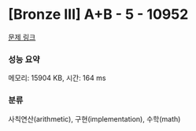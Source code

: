 # [Bronze III] A+B - 5 - 10952 

[문제 링크](https://www.acmicpc.net/problem/10952) 

### 성능 요약

메모리: 15904 KB, 시간: 164 ms

### 분류

사칙연산(arithmetic), 구현(implementation), 수학(math)


